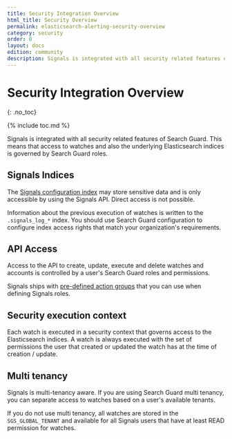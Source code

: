 ```yaml
---
title: Security Integration Overview
html_title: Security Overview
permalink: elasticsearch-alerting-security-overview
category: security
order: 0
layout: docs
edition: community
description: Signals is integrated with all security related features of Search Guard. This means that access to watches and also the underlying Elasticsearch indices is governed by Search Guard roles.
---
```


<!--- Copyright 2020 floragunn GmbH -->

# Security Integration Overview
{: .no_toc}

{% include toc.md %}

Signals is integrated with all security related features of Search Guard. This means that access to watches and also the underlying Elasticsearch indices is governed by Search Guard roles.


## Signals Indices

The [Signals configuration index](security_indices.md) may store sensitive data and is only accessible by using the Signals API. Direct access is not possible.

Information about the previous execution of watches is written to the `.signals_log_*` index. You should use Search Guard configuration to configure index access rights that match your organization's requirements.

## API Access

Access to the API to create, update, execute and delete watches and accounts is controlled by a user's Search Guard roles and permissions.

Signals ships with [pre-defined action groups](security_permissions.md) that you can use when defining Signals roles. 

## Security execution context

Each watch is executed in a security context that governs access to the Elasticsearch indices. A watch is always executed with the set of permissions the user that created or updated the watch has at the time of creation / update.

## Multi tenancy

Signals is multi-tenancy aware. If you are using Search Guard multi tenancy, you can separate access to watches based on a user's available tenants.

If you do not use multi tenancy, all watches are stored in the `SGS_GLOBAL_TENANT` and available for all Signals users that have at least READ permission for watches.

